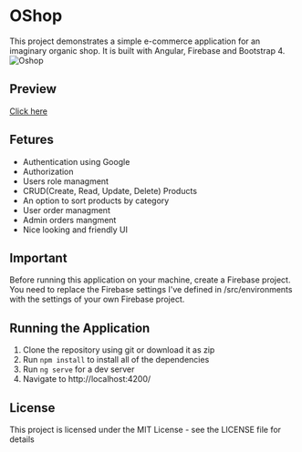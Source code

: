 # OShop
This project demonstrates a simple e-commerce application for an imaginary organic shop. It is built with Angular, Firebase and Bootstrap 4.
![Oshop](https://i.imgur.com/DF7TreM.jpg)

## Preview
[Click here](https://oshop-76492.firebaseapp.com/)

## Fetures
 * Authentication using Google
 * Authorization
 * Users role managment
 * CRUD(Create, Read, Update, Delete) Products
 * An option to sort products by category
 * User order managment
 * Admin orders mangment
 * Nice looking and friendly UI

## Important

Before running this application on your machine, create a Firebase project. You need to replace the Firebase settings I've defined in /src/environments with the settings of your own Firebase project.

## Running the Application

1. Clone the repository using git or download it as zip
2. Run `npm install` to install all of the dependencies
3. Run `ng serve` for a dev server
4. Navigate to http://localhost:4200/

## License

This project is licensed under the MIT License - see the LICENSE file for details
